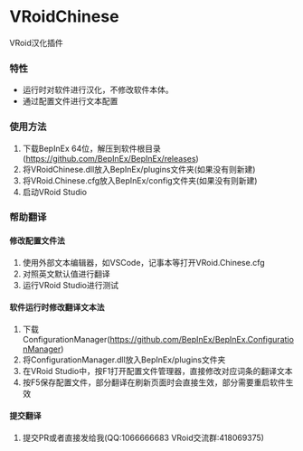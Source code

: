 # VRoidChinese
VRoid汉化插件

### 特性
- 运行时对软件进行汉化，不修改软件本体。
- 通过配置文件进行文本配置

### 使用方法
1. 下载BepInEx 64位，解压到软件根目录(https://github.com/BepInEx/BepInEx/releases)
2. 将VRoidChinese.dll放入BepInEx/plugins文件夹(如果没有则新建)
3. 将VRoid.Chinese.cfg放入BepInEx/config文件夹(如果没有则新建)
4. 启动VRoid Studio

### 帮助翻译
#### 修改配置文件法
1. 使用外部文本编辑器，如VSCode，记事本等打开VRoid.Chinese.cfg
2. 对照英文默认值进行翻译
3. 运行VRoid Studio进行测试

#### 软件运行时修改翻译文本法
1. 下载ConfigurationManager(https://github.com/BepInEx/BepInEx.ConfigurationManager)
2. 将ConfigurationManager.dll放入BepInEx/plugins文件夹
3. 在VRoid Studio中，按F1打开配置文件管理器，直接修改对应词条的翻译文本
4. 按F5保存配置文件，部分翻译在刷新页面时会直接生效，部分需要重启软件生效

#### 提交翻译
1. 提交PR或者直接发给我(QQ:1066666683 VRoid交流群:418069375)